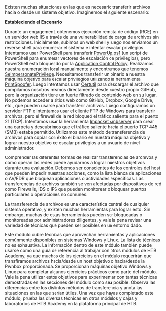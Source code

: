 Existen muchas situaciones en las que es necesario transferir archivos hacia o desde un sistema objetivo. Imaginemos el siguiente escenario:

**Estableciendo el Escenario**

Durante un engagement, obtenemos ejecución remota de código (RCE) en un servidor web IIS a través de una vulnerabilidad de carga de archivos sin restricciones. Inicialmente, subimos un web shell y luego nos enviamos un reverse shell para enumerar el sistema e intentar escalar privilegios. Intentamos usar PowerShell para transferir [PowerUp.ps1](https://github.com/PowerShellMafia/PowerSploit/blob/master/Privesc/PowerUp.ps1) (un script de PowerShell para enumerar vectores de escalación de privilegios), pero PowerShell está bloqueado por la [Application Control Policy](https://docs.microsoft.com/en-us/windows/security/threat-protection/windows-defender-application-control/windows-defender-application-control). Realizamos nuestra enumeración local manualmente y encontramos que tenemos [SeImpersonatePrivilege](https://docs.microsoft.com/en-us/troubleshoot/windows-server/windows-security/seimpersonateprivilege-secreateglobalprivilege). Necesitamos transferir un binario a nuestra máquina objetivo para escalar privilegios utilizando la herramienta [PrintSpoofer](https://github.com/itm4n/PrintSpoofer). Luego intentamos usar [Certutil](https://docs.microsoft.com/en-us/windows-server/administration/windows-commands/certutil) para descargar el archivo que compilamos nosotros mismos directamente desde nuestro propio GitHub, pero la organización tiene un fuerte filtrado de contenido web en su lugar. No podemos acceder a sitios web como GitHub, Dropbox, Google Drive, etc., que pueden usarse para transferir archivos. Luego configuramos un servidor FTP e intentamos usar el cliente FTP de Windows para transferir archivos, pero el firewall de la red bloqueó el tráfico saliente para el puerto 21 (TCP). Intentamos usar la herramienta [Impacket smbserver](https://github.com/SecureAuthCorp/impacket/blob/master/examples/smbserver.py) para crear una carpeta y descubrimos que el tráfico saliente hacia el puerto TCP 445 (SMB) estaba permitido. Utilizamos este método de transferencia de archivos para copiar con éxito el binario en nuestra máquina objetivo y lograr nuestro objetivo de escalar privilegios a un usuario de nivel administrador.

Comprender las diferentes formas de realizar transferencias de archivos y cómo operan las redes puede ayudarnos a lograr nuestros objetivos durante una evaluación. Debemos ser conscientes de los controles del host que pueden impedir nuestras acciones, como la lista blanca de aplicaciones o AV/EDR que bloquean aplicaciones o actividades específicas. Las transferencias de archivos también se ven afectadas por dispositivos de red como Firewalls, IDS o IPS que pueden monitorear o bloquear puertos particulares o operaciones no comunes.

La transferencia de archivos es una característica central de cualquier sistema operativo, y existen muchas herramientas para lograr esto. Sin embargo, muchas de estas herramientas pueden ser bloqueadas o monitoreadas por administradores diligentes, y vale la pena revisar una variedad de técnicas que pueden ser posibles en un entorno dado.

Este módulo cubre técnicas que aprovechan herramientas y aplicaciones comúnmente disponibles en sistemas Windows y Linux. La lista de técnicas no es exhaustiva. La información dentro de este módulo también puede usarse como una guía de referencia al trabajar con otros módulos de HTB Academy, ya que muchos de los ejercicios en el módulo requerirán que transfiramos archivos hacia/desde un host objetivo o hacia/desde la Pwnbox proporcionada. Se proporcionan máquinas objetivo Windows y Linux para completar algunos ejercicios prácticos como parte del módulo. Vale la pena utilizar estos objetivos para experimentar con tantas técnicas demostradas en las secciones del módulo como sea posible. Observa las diferencias entre los distintos métodos de transferencia y anota las situaciones en las que serían útiles. Una vez que hayas completado este módulo, prueba las diversas técnicas en otros módulos y cajas y laboratorios de HTB Academy en la plataforma principal de HTB.